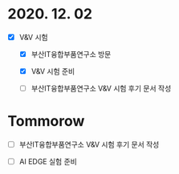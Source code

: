 # 2020. 12. 02

- [x] V&V 시험
  - [x] 부산IT융합부품연구소 방문
  - [x] V&V 시험 준비
  - [ ] 부산IT융합부품연구소 V&V 시험 후기 문서 작성



# Tommorow

- [ ] 부산IT융합부품연구소 V&V 시험 후기 문서 작성
- [ ] AI EDGE 실험 준비

